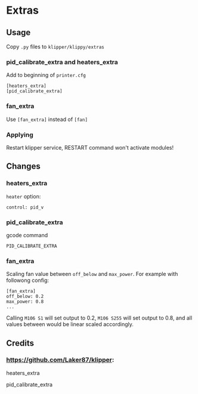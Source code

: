 # Extras

## Usage

Copy `.py` files to `klipper/klippy/extras`

### pid_calibrate_extra and heaters_extra

Add to beginning of `printer.cfg`

```
[heaters_extra]
[pid_calibrate_extra]
```

### fan_extra

Use `[fan_extra]` instead of `[fan]`

### Applying

Restart klipper service, RESTART command won't activate modules!

## Changes

### heaters_extra

`heater` option:

`control: pid_v`

### pid_calibrate_extra

gcode command

`PID_CALIBRATE_EXTRA`

### fan_extra

Scaling fan value between `off_below` and `max_power`. For example with followong config:

```
[fan_extra]
off_below: 0.2
max_power: 0.8
...
```

Calling `M106 S1` will set output to 0.2, `M106 S255` will set output to 0.8, and all values between would be linear scaled accordingly.

## Credits

### https://github.com/Laker87/klipper:

heaters_extra

pid_calibrate_extra
